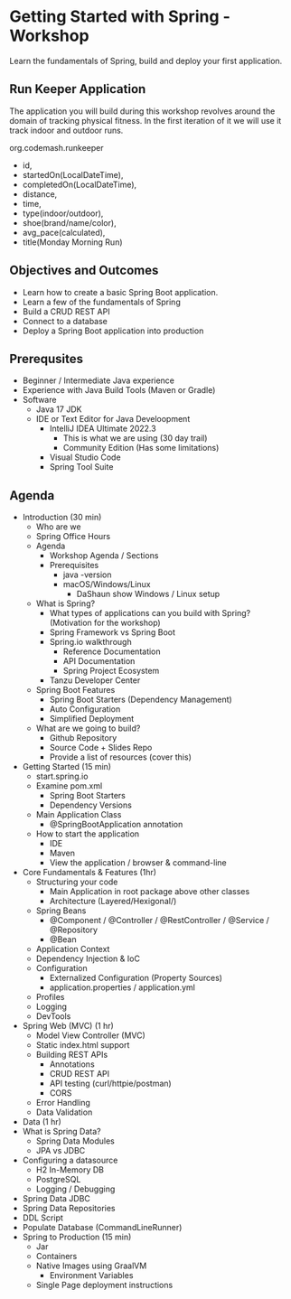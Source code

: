 # Getting Started with Spring - Workshop

Learn the fundamentals of Spring, build and deploy your first application.

## Run Keeper Application

The application you will build during this workshop revolves around the domain of tracking physical fitness. In the first
iteration of it we will use it track indoor and outdoor runs. 

org.codemash.runkeeper

- id,
- startedOn(LocalDateTime),
- completedOn(LocalDateTime),
- distance,
- time,
- type(indoor/outdoor),
- shoe(brand/name/color),
- avg_pace(calculated),
- title(Monday Morning Run)

## Objectives and Outcomes

- Learn how to create a basic Spring Boot application.
- Learn a few of the fundamentals of Spring
- Build a CRUD REST API
- Connect to a database
- Deploy a Spring Boot application into production

## Prerequsites

- Beginner / Intermediate Java experience
- Experience with Java Build Tools (Maven or Gradle)
- Software
    - Java 17 JDK
    - IDE or Text Editor for Java Develoopment
        - IntelliJ IDEA Ultimate 2022.3
            - This is what we are using (30 day trail)
            - Community Edition (Has some limitations)
        - Visual Studio Code
        - Spring Tool Suite

## Agenda

- Introduction (30 min)
    - Who are we
    - Spring Office Hours
    - Agenda
        - Workshop Agenda / Sections
        - Prerequisites
            - java -version
            - macOS/Windows/Linux
                - DaShaun show Windows / Linux setup
    - What is Spring?
        - What types of applications can you build with Spring? (Motivation for the workshop)
        - Spring Framework vs Spring Boot
        - Spring.io walkthrough
            - Reference Documentation
            - API Documentation
            - Spring Project Ecosystem
        - Tanzu Developer Center
    - Spring Boot Features
        - Spring Boot Starters (Dependency Management)
        - Auto Configuration
        - Simplified Deployment
    - What are we going to build?
        - Github Repository
        - Source Code + Slides Repo
        - Provide a list of resources (cover this)
- Getting Started (15 min)
    - start.spring.io
    - Examine pom.xml
        - Spring Boot Starters
        - Dependency Versions
    - Main Application Class
        - @SpringBootApplication annotation
    - How to start the application
        - IDE
        - Maven
        - View the application / browser & command-line
- Core Fundamentals & Features (1hr)
    - Structuring your code
        - Main Application in root package above other classes
        - Architecture (Layered/Hexigonal/)
    - Spring Beans
        - @Component / @Controller / @RestController / @Service / @Repository
        - @Bean
    - Application Context
    - Dependency Injection & IoC
    - Configuration
        - Externalized Configuration (Property Sources)
        - application.properties / application.yml
    - Profiles
    - Logging
    - DevTools
- Spring Web (MVC) (1 hr)
    - Model View Controller (MVC)
    - Static index.html support
    - Building REST APIs
        - Annotations
        - CRUD REST API
        - API testing (curl/httpie/postman)
        - CORS
    - Error Handling
    - Data Validation
- Data (1 hr)
- What is Spring Data?
    - Spring Data Modules
    - JPA vs JDBC
- Configuring a datasource
    - H2 In-Memory DB
    - PostgreSQL
    - Logging / Debugging
- Spring Data JDBC
- Spring Data Repositories
- DDL Script
- Populate Database (CommandLineRunner)
- Spring to Production (15 min)
    - Jar
    - Containers
    - Native Images using GraalVM
        - Environment Variables
    - Single Page deployment instructions